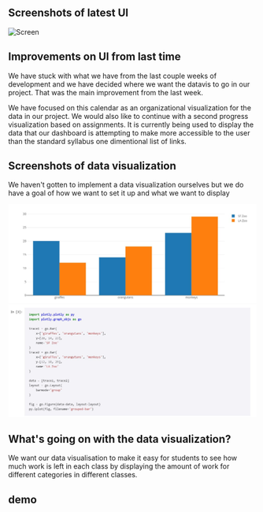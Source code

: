 

## Screenshots of latest UI

![Screen](https://scontent-lax3-1.xx.fbcdn.net/v/t1.15752-0/p480x480/34087914_164943911024650_6910247911318093824_n.png?_nc_cat=0&oh=d1afa339ce884add2a34fa50839358d9&oe=5BC45A68)

## Improvements on UI from last time

We have stuck with what we have from the last couple weeks of development and we have decided where we want the datavis to go in our project. That was the main improvement from the last week.

We have focused on this calendar as an organizational visualization for the data in our project. We would also like to continue with a second progress visualization based on assignments. It is currently being used to display the data that our dashboard is attempting to make more accessible to the user than the standard syllabus one dimentional list of links.

## Screenshots of data visualization
We haven't gotten to implement a data visualization ourselves but we do have a goal of how we want to set it up and what we want to display

![bargraph](../assets/bar.JPG)
![barcode](../assets/bar_code.JPG)

## What's going on with the data visualization?

We want our data visualisation to make it easy for students to see how much work is left in each class by displaying the amount of work for different categories in different classes. 

## demo


